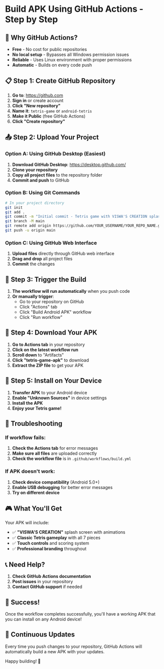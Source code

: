 # Build APK Using GitHub Actions - Step by Step

## 🎯 Why GitHub Actions?
- **Free** - No cost for public repositories
- **No local setup** - Bypasses all Windows permission issues
- **Reliable** - Uses Linux environment with proper permissions
- **Automatic** - Builds on every code push

## 📋 Step 1: Create GitHub Repository

1. **Go to**: https://github.com
2. **Sign in** or create account
3. **Click "New repository"**
4. **Name it**: `tetris-game` or `android-tetris`
5. **Make it Public** (free GitHub Actions)
6. **Click "Create repository"**

## 📤 Step 2: Upload Your Project

### Option A: Using GitHub Desktop (Easiest)
1. **Download GitHub Desktop**: https://desktop.github.com/
2. **Clone your repository**
3. **Copy all project files** to the repository folder
4. **Commit and push** to GitHub

### Option B: Using Git Commands
```bash
# In your project directory
git init
git add .
git commit -m "Initial commit - Tetris game with VISWA'S CREATION splash screen"
git branch -M main
git remote add origin https://github.com/YOUR_USERNAME/YOUR_REPO_NAME.git
git push -u origin main
```

### Option C: Using GitHub Web Interface
1. **Upload files** directly through GitHub web interface
2. **Drag and drop** all project files
3. **Commit** the changes

## 🚀 Step 3: Trigger the Build

1. **The workflow will run automatically** when you push code
2. **Or manually trigger**:
   - Go to your repository on GitHub
   - Click "Actions" tab
   - Click "Build Android APK" workflow
   - Click "Run workflow"

## 📱 Step 4: Download Your APK

1. **Go to Actions tab** in your repository
2. **Click on the latest workflow run**
3. **Scroll down** to "Artifacts"
4. **Click "tetris-game-apk"** to download
5. **Extract the ZIP file** to get your APK

## 📲 Step 5: Install on Your Device

1. **Transfer APK** to your Android device
2. **Enable "Unknown Sources"** in device settings
3. **Install the APK**
4. **Enjoy your Tetris game!**

## 🔧 Troubleshooting

### If workflow fails:
1. **Check the Actions tab** for error messages
2. **Make sure all files** are uploaded correctly
3. **Check the workflow file** is in `.github/workflows/build.yml`

### If APK doesn't work:
1. **Check device compatibility** (Android 5.0+)
2. **Enable USB debugging** for better error messages
3. **Try on different device**

## 🎮 What You'll Get

Your APK will include:
- ✅ **"VISWA'S CREATION"** splash screen with animations
- ✅ **Classic Tetris gameplay** with all 7 pieces
- ✅ **Touch controls** and scoring system
- ✅ **Professional branding** throughout

## 📞 Need Help?

1. **Check GitHub Actions documentation**
2. **Post issues** in your repository
3. **Contact GitHub support** if needed

## 🎉 Success!

Once the workflow completes successfully, you'll have a working APK that you can install on any Android device!

## 🔄 Continuous Updates

Every time you push changes to your repository, GitHub Actions will automatically build a new APK with your updates.

Happy building! 🚀 
